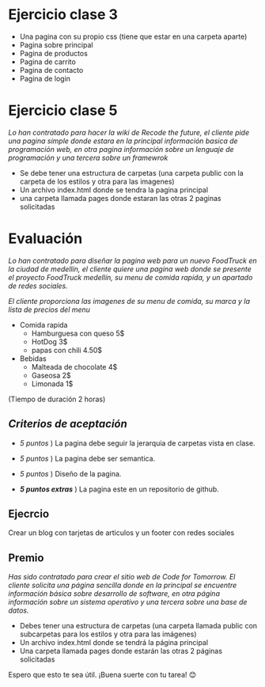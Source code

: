 # Ejercicio clase 3
- Una pagina con su propio css (tiene que estar en una carpeta aparte)
- Pagina sobre principal
- Pagina de productos
- Pagina de carrito
- Pagina de contacto
- Pagina de login

# Ejercicio clase 5
*Lo han contratado para hacer la wiki de Recode the future, el cliente pide una pagina simple donde estara en la principal información basica de programación web, en otra pagina información sobre un lenguaje de programación y una tercera sobre un framewrok*
- Se debe tener una estructura de carpetas (una carpeta public con la carpeta de los estilos y otra para las imagenes)
- Un archivo index.html donde se tendra la pagina principal
- una carpeta llamada pages donde estaran las otras 2 paginas solicitadas 

# Evaluación 
*Lo han contratado para diseñar la pagina web para un nuevo FoodTruck en la ciudad de medellín, el cliente quiere una pagina web donde se presente el proyecto FoodTruck medellín, su menu de comida rapida, y un apartado de redes sociales.* 

*El cliente proporciona las imagenes de su menu de comida, su marca y  la lista de precios del menu*

- Comida rapida
    - Hamburguesa con queso 5$
    - HotDog 3$
    - papas con chili 4.50$
- Bebidas
    - Malteada de chocolate 4$
    - Gaseosa 2$
    - Limonada 1$

(Tiempo de duración 2 horas)

## _Criterios de aceptación_
- _5 puntos_ ) La pagina debe seguir la jerarquia de carpetas vista en clase.

- _5 puntos_ ) La pagina debe ser semantica.

- _5 puntos_ ) Diseño de la pagina.

- **_5 puntos extras_** ) La pagina este en un repositorio de github.

## Ejecrcio 
Crear un blog con tarjetas de articulos y un footer con redes sociales

## Premio
*Has sido contratado para crear el sitio web de Code for Tomorrow. El cliente solicita una página sencilla donde en la principal se encuentre información básica sobre desarrollo de software, en otra página información sobre un sistema operativo y una tercera sobre una base de datos.*
- Debes tener una estructura de carpetas (una carpeta llamada public con subcarpetas para los estilos y otra para las imágenes)
- Un archivo index.html donde se tendrá la página principal
- Una carpeta llamada pages donde estarán las otras 2 páginas solicitadas

Espero que esto te sea útil. ¡Buena suerte con tu tarea! 😊